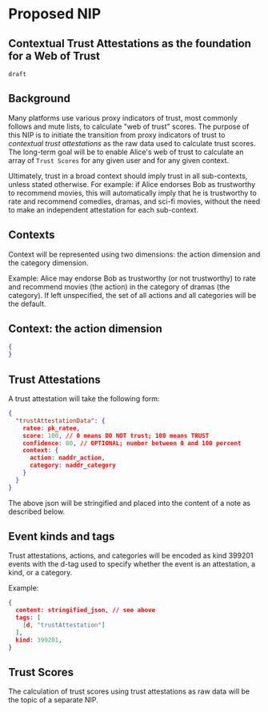 Proposed NIP
======

Contextual Trust Attestations as the foundation for a Web of Trust
-------------------------------

`draft` 

## Background 

Many platforms use various proxy indicators of trust, most commonly follows and mute lists, to calculate "web of trust" scores. The purpose of this NIP is to initiate the transition from proxy indicators of trust to *contextual trust attestations* as the raw data used to calculate trust scores. The long-term goal will be to enable Alice's web of trust to calculate an array of `Trust Scores` for any given user and for any given context.

Ultimately, trust in a broad context should imply trust in all sub-contexts, unless stated otherwise. For example: if Alice endorses Bob as trustworthy to recommend movies, this will automatically imply that he is trustworthy to rate and recommend comedies, dramas, and sci-fi movies, without the need to make an independent attestation for each sub-context.

## Contexts

Context will be represented using two dimensions: the action dimension and the category dimension.

Example: Alice may endorse Bob as trustworthy (or not trustworthy) to rate and recommend movies (the action) in the category of dramas (the category). If left unspecified, the set of all actions and all categories will be the default.

## Context: the action dimension

```json
{
}
```

## Trust Attestations

A trust attestation will take the following form:

```json
{
  "trustAttestationData": {
    ratee: pk_ratee,
    score: 100, // 0 means DO NOT trust; 100 means TRUST
    confidence: 80, // OPTIONAL; number between 0 and 100 percent
    context: {
      action: naddr_action,
      category: naddr_category
    }
  }
}
```

The above json will be stringified and placed into the content of a note as described below.

## Event kinds and tags

Trust attestations, actions, and categories will be encoded as kind 399201 events with the d-tag used to specify whether the event is an attestation, a kind, or a category.

Example: 

```json
{
  content: stringified_json, // see above
  tags: [
    [d, "trustAttestation"]
  ],
  kind: 399201,
}
```

## Trust Scores

The calculation of trust scores using trust attestations as raw data will be the topic of a separate NIP. 

